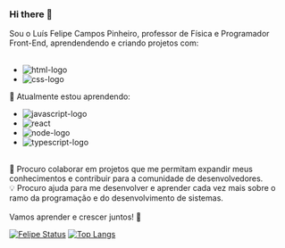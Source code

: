 ### Hi there 👋

Sou o Luís Felipe Campos Pinheiro, professor de Física e Programador Front-End, aprendendendo e criando projetos com:
<br>
<br>
  
  - <img src="https://img.shields.io/badge/HTML5-E34F26?style=for-the-badge&logo=html5&logoColor=white" alt="html-logo" />
  - <img src="https://img.shields.io/badge/CSS3-1572B6?style=for-the-badge&logo=css3&logoColor=white" alt="css-logo" />

📘 Atualmente estou aprendendo: 
  - <img src="https://img.shields.io/badge/JavaScript-F7DF1E?style=for-the-badge&logo=javascript&logoColor=black" alt="javascript-logo" />
  - <img src="https://img.shields.io/badge/React-20232A?style=for-the-badge&logo=react&logoColor=61DAFB" alt="react"/>
  - <img src="https://img.shields.io/badge/Node.js-43853D?style=for-the-badge&logo=node.js&logoColor=white" alt="node-logo" />
  - <img src="https://img.shields.io/badge/TypeScript-007ACC?style=for-the-badge&logo=typescript&logoColor=white" alt="typescript-logo" />
  <br>
🌱 Procuro colaborar em projetos que me permitam expandir meus conhecimentos e contribuir para a comunidade de desenvolvedores.<br>
💡 Procuro ajuda para me desenvolver e aprender cada vez mais sobre o ramo da programação e do desenvolvimento de sistemas.
<br>
<br>
Vamos aprender e crescer juntos! 💪

[![Felipe Status](https://github-readme-stats.vercel.app/api?username=felipecampos28)](https://github.com/anuraghazra/github-readme-stats)
[![Top Langs](https://github-readme-stats.vercel.app/api/top-langs/?username=felipecampos28)](https://github.com/anuraghazra/github-readme-stats)
